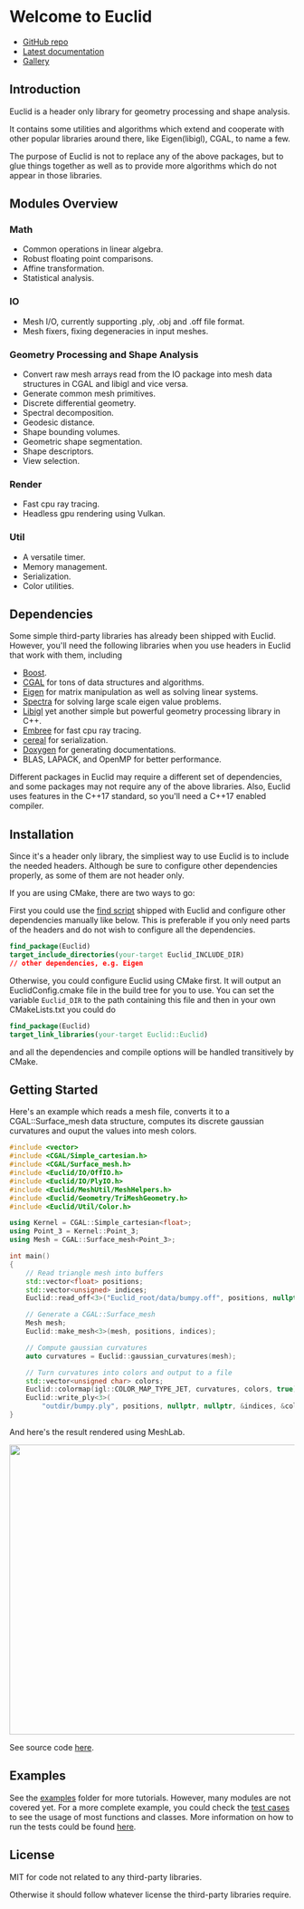 # Welcome to Euclid

- [GitHub repo](https://github.com/unclejimbo/Euclid)
- [Latest documentation](https://codedocs.xyz/unclejimbo/Euclid/index.html)
- [Gallery](https://github.com/unclejimbo/Euclid/tree/dev/gallery)

## Introduction

Euclid is a header only library for geometry processing and shape analysis.

It contains some utilities and algorithms which extend and cooperate with other popular libraries around there, like Eigen(libigl), CGAL, to name a few.

The purpose of Euclid is not to replace any of the above packages, but to glue things together as well as to provide more algorithms which do not appear in those libraries.

## Modules Overview

### Math

- Common operations in linear algebra.
- Robust floating point comparisons.
- Affine transformation.
- Statistical analysis.

### IO

- Mesh I/O, currently supporting .ply, .obj and .off file format.
- Mesh fixers, fixing degeneracies in input meshes.

### Geometry Processing and Shape Analysis

- Convert raw mesh arrays read from the IO package into mesh data structures in CGAL and libigl and vice versa.
- Generate common mesh primitives.
- Discrete differential geometry.
- Spectral decomposition.
- Geodesic distance.
- Shape bounding volumes.
- Geometric shape segmentation.
- Shape descriptors.
- View selection.

### Render

- Fast cpu ray tracing.
- Headless gpu rendering using Vulkan.

### Util

- A versatile timer.
- Memory management.
- Serialization.
- Color utilities.

## Dependencies

Some simple third-party libraries has already been shipped with Euclid.
However, you'll need the following libraries when you use headers in Euclid that work with them, including

- [Boost](https://www.boost.org/).
- [CGAL](https://www.cgal.org/index.html) for tons of data structures and algorithms.
- [Eigen](http://eigen.tuxfamily.org/index.php?title=Main_Page) for matrix manipulation as well as solving linear systems.
- [Spectra](https://spectralib.org/) for solving large scale eigen value problems.
- [Libigl](http://libigl.github.io/libigl/) yet another simple but powerful geometry processing library in C++.
- [Embree](http://embree.github.io) for fast cpu ray tracing.
- [cereal](http://uscilab.github.io/cereal/index.html) for serialization.
- [Doxygen](http://www.stack.nl/~dimitri/doxygen/) for generating documentations.
- BLAS, LAPACK, and OpenMP for better performance.

Different packages in Euclid may require a different set of dependencies, and some packages may not require any of the above libraries. Also, Euclid uses features in the C++17 standard, so you'll need a C++17 enabled compiler.

## Installation

Since it's a header only library, the simpliest way to use Euclid is to include the needed headers. Although be sure to configure other dependencies properly, as some of them are not header only.

If you are using CMake, there are two ways to go:

First you could use the [find script](https://github.com/unclejimbo/Euclid/blob/dev/cmake/Modules/FindEuclid.cmake) shipped with Euclid and configure other dependencies manually like below. This is preferable if you only need parts of the headers and do not wish to configure all the dependencies.

```cmake
find_package(Euclid)
target_include_directories(your-target Euclid_INCLUDE_DIR)
// other dependencies, e.g. Eigen
```

Otherwise, you could configure Euclid using CMake first. It will output an EuclidConfig.cmake file in the build tree for you to use. You can set the variable `Euclid_DIR` to the path containing this file and then in your own CMakeLists.txt you could do

```cmake
find_package(Euclid)
target_link_libraries(your-target Euclid::Euclid)
```

and all the dependencies and compile options will be handled transitively by CMake.

## Getting Started

Here's an example which reads a mesh file, converts it to a CGAL::Surface_mesh data structure, computes its discrete gaussian curvatures and ouput the values into mesh colors.

```cpp
#include <vector>
#include <CGAL/Simple_cartesian.h>
#include <CGAL/Surface_mesh.h>
#include <Euclid/IO/OffIO.h>
#include <Euclid/IO/PlyIO.h>
#include <Euclid/MeshUtil/MeshHelpers.h>
#include <Euclid/Geometry/TriMeshGeometry.h>
#include <Euclid/Util/Color.h>

using Kernel = CGAL::Simple_cartesian<float>;
using Point_3 = Kernel::Point_3;
using Mesh = CGAL::Surface_mesh<Point_3>;

int main()
{
    // Read triangle mesh into buffers
    std::vector<float> positions;
    std::vector<unsigned> indices;
    Euclid::read_off<3>("Euclid_root/data/bumpy.off", positions, nullptr, &indices, nullptr);

    // Generate a CGAL::Surface_mesh
    Mesh mesh;
    Euclid::make_mesh<3>(mesh, positions, indices);

    // Compute gaussian curvatures
    auto curvatures = Euclid::gaussian_curvatures(mesh);

    // Turn curvatures into colors and output to a file
    std::vector<unsigned char> colors;
    Euclid::colormap(igl::COLOR_MAP_TYPE_JET, curvatures, colors, true);
    Euclid::write_ply<3>(
        "outdir/bumpy.ply", positions, nullptr, nullptr, &indices, &colors);
}
```

And here's the result rendered using MeshLab.

<img src="https://raw.githubusercontent.com/unclejimbo/Euclid/dev/gallery/gaussian_curvatures.png" width="512">

See source code [here](https://github.com/unclejimbo/Euclid/blob/dev/examples/hello_world/main.cpp).

## Examples

See the [examples](https://github.com/unclejimbo/Euclid/tree/dev/examples) folder for more tutorials. However, many modules are not covered yet. For a more complete example, you could check the [test cases](https://github.com/unclejimbo/Euclid/tree/dev/test) to see the usage of most functions and classes. More information on how to run the tests could be found [here](https://codedocs.xyz/unclejimbo/Euclid/md_docs_runtest.html).

## License

MIT for code not related to any third-party libraries.

Otherwise it should follow whatever license the third-party libraries require.
